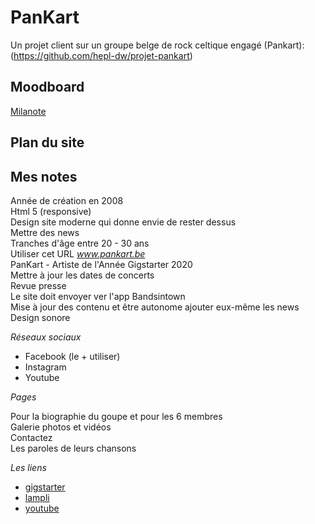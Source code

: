 # PanKart

Un projet client sur un groupe belge de rock celtique engagé (Pankart): (https://github.com/hepl-dw/projet-pankart)

## Moodboard

[Milanote](https://app.milanote.com/1Ld1Wl1pCy552r?p=Ut2SPLiDXMZ)


## Plan du site

## Mes notes
Année de création en 2008  
Html 5 (responsive)  
Design site moderne qui donne envie de rester dessus  
Mettre des news  
Tranches d'âge entre 20 - 30 ans  
Utiliser cet URL _www.pankart.be_  
PanKart - Artiste de l'Année Gigstarter 2020  
Mettre à jour les dates de concerts  
Revue presse  
Le site doit envoyer ver l'app Bandsintown  
Mise à jour des contenu et être autonome ajouter eux-même les news   
Design sonore  
  

_Réseaux sociaux_  

* Facebook (le + utiliser)
* Instagram
* Youtube

_Pages_  
  
Pour la biographie du goupe et pour les 6 membres  
Galerie photos et vidéos  
Contactez  
Les paroles de leurs chansons  
  
_Les liens_  

* [gigstarter](https://www.gigstarter.fr/artistes/pankart)
* [lampli](https://lampli.be/artist-profile/pankart/)  
* [youtube](https://www.youtube.com/channel/UC7XhVCykTsQEJp6P0eTVfmQ)  
  



